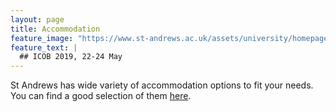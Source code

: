 ```yaml
---
layout: page
title: Accommodation
feature_image: "https://www.st-andrews.ac.uk/assets/university/homepage/images/hero-banner/st-andrews-hero-banner-sep-2018.jpg"
feature_text: |
  ## ICOB 2019, 22-24 May
---
```


St Andrews has wide variety of accommodation options to fit your needs. You can find a good selection of them [here](https://www.visitstandrews.com/stay/).
